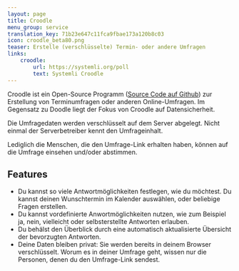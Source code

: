 ```yaml
---
layout: page
title: Croodle
menu_group: service
translation_key: 71b23e647c11fca9fbae173a120b8c03
icon: croodle_beta80.png
teaser: Erstelle (verschlüsselte) Termin- oder andere Umfragen
links:
    croodle:
        url: https://systemli.org/poll
        text: Systemli Croodle
---
```

Croodle ist ein Open-Source Programm ([Source Code auf Github](https://github.com/jelhan/croodle)) zur Erstellung von Terminumfragen oder anderen Online-Umfragen. Im Gegensatz zu Doodle liegt der Fokus von Croodle auf Datensicherheit.

Die Umfragedaten werden verschlüsselt auf dem Server abgelegt. Nicht einmal der Serverbetreiber kennt den Umfrageinhalt.

Lediglich die Menschen, die den Umfrage-Link erhalten haben, können auf die Umfrage einsehen und/oder abstimmen.

## Features

* Du kannst so viele Antwortmöglichkeiten festlegen, wie du möchtest. Du kannst deinen Wunschtermin im Kalender auswählen, oder beliebige Fragen erstellen.
* Du kannst vordefinierte Anwortmöglichkeiten nutzen, wie zum Beispiel ja, nein, vielleicht oder selbsterstellte Antworten erlauben.
* Du behälst den Überblick durch eine automatisch aktualisierte Übersicht der bevorzugten Antworten.
* Deine Daten bleiben privat: Sie werden bereits in deinem Browser verschlüsselt. Worum es in deiner Umfrage geht, wissen nur die Personen, denen du den Umfrage-Link sendest.
